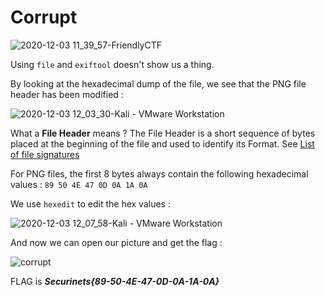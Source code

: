 # Corrupt

![2020-12-03 11_39_57-FriendlyCTF](https://user-images.githubusercontent.com/62826765/100998963-791ae080-355c-11eb-95c9-22d920977abc.png)

Using ```file``` and ```exiftool``` doesn't show us a thing.

By looking at the hexadecimal dump of the file, we see that the PNG file header has been modified :

![2020-12-03 12_03_30-Kali - VMware Workstation](https://user-images.githubusercontent.com/62826765/101001636-a5842c00-355f-11eb-958e-854cbf9b6337.png)

What a **File Header** means ? The File Header is a short sequence of bytes placed at the beginning of the file and used to identify its Format. See [List of file signatures](https://en.wikipedia.org/wiki/List_of_file_signatures)

For PNG files, the first 8 bytes always contain the following hexadecimal values : ```89 50 4E 47 0D 0A 1A 0A```

We use ```hexedit``` to edit the hex values :

![2020-12-03 12_07_58-Kali - VMware Workstation](https://user-images.githubusercontent.com/62826765/101002404-48d54100-3560-11eb-9fca-c04d334b81bc.png)

And now we can open our picture and get the flag :

![corrupt](https://user-images.githubusercontent.com/62826765/101003164-7de19380-3560-11eb-844e-78193a22e6e6.png)

FLAG is **_Securinets{89-50-4E-47-0D-0A-1A-0A}_**
